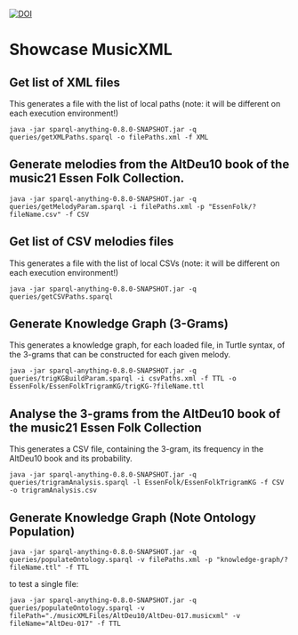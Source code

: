 [![DOI](https://zenodo.org/badge/521574081.svg)](https://zenodo.org/badge/latestdoi/521574081)

# Showcase MusicXML

## Get list of XML files
This generates a file with the list of local paths (note: it will be different on each execution environment!)
```
java -jar sparql-anything-0.8.0-SNAPSHOT.jar -q queries/getXMLPaths.sparql -o filePaths.xml -f XML
```

## Generate melodies from the AltDeu10 book of the music21 Essen Folk Collection.

```
java -jar sparql-anything-0.8.0-SNAPSHOT.jar -q queries/getMelodyParam.sparql -i filePaths.xml -p "EssenFolk/?fileName.csv" -f CSV
```

## Get list of CSV melodies files
This generates a file with the list of local CSVs (note: it will be different on each execution environment!)
```
java -jar sparql-anything-0.8.0-SNAPSHOT.jar -q queries/getCSVPaths.sparql
```

## Generate Knowledge Graph (3-Grams)
This generates a knowledge graph, for each loaded file, in Turtle syntax, of the 3-grams that can be constructed for each given melody.
```
java -jar sparql-anything-0.8.0-SNAPSHOT.jar -q queries/trigKGBuildParam.sparql -i csvPaths.xml -f TTL -o EssenFolk/EssenFolkTrigramKG/trigKG-?fileName.ttl
```

## Analyse the 3-grams from the AltDeu10 book of the music21 Essen Folk Collection
This generates a CSV file, containing the 3-gram, its frequency in the AltDeu10 book and its probability.
```
java -jar sparql-anything-0.8.0-SNAPSHOT.jar -q queries/trigramAnalysis.sparql -l EssenFolk/EssenFolkTrigramKG -f CSV -o trigramAnalysis.csv
```

## Generate Knowledge Graph (Note Ontology Population)

```
java -jar sparql-anything-0.8.0-SNAPSHOT.jar -q queries/populateOntology.sparql -v filePaths.xml -p "knowledge-graph/?fileName.ttl" -f TTL
```
to test a single file:
```
java -jar sparql-anything-0.8.0-SNAPSHOT.jar -q queries/populateOntology.sparql -v filePath="./musicXMLFiles/AltDeu10/AltDeu-017.musicxml" -v fileName="AltDeu-017" -f TTL
```